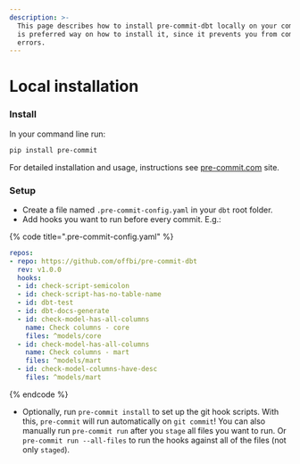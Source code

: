 ```yaml
---
description: >-
  This page describes how to install pre-commit-dbt locally on your computer. It
  is preferred way on how to install it, since it prevents you from committing
  errors.
---
```


# Local installation

### Install

In your command line run:

```bash
pip install pre-commit
```

For detailed installation and usage, instructions see [pre-commit.com](https://pre-commit.com/) site.

### Setup

* Create a file named `.pre-commit-config.yaml` in your `dbt` root folder.
* Add hooks you want to run before every commit. E.g.:

{% code title=".pre-commit-config.yaml" %}
```yaml
repos:
- repo: https://github.com/offbi/pre-commit-dbt
  rev: v1.0.0
  hooks:
  - id: check-script-semicolon
  - id: check-script-has-no-table-name
  - id: dbt-test
  - id: dbt-docs-generate
  - id: check-model-has-all-columns
    name: Check columns - core
    files: ^models/core
  - id: check-model-has-all-columns
    name: Check columns - mart
    files: ^models/mart
  - id: check-model-columns-have-desc
    files: ^models/mart
```
{% endcode %}

* Optionally, run `pre-commit install` to set up the git hook scripts. With this, `pre-commit` will run automatically on `git commit`! You can also manually run `pre-commit run` after you `stage` all files you want to run. Or `pre-commit run --all-files` to run the hooks against all of the files \(not only `staged`\).


